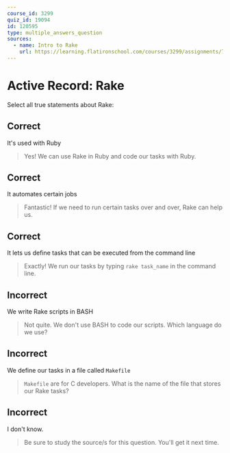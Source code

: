 ```yaml
---
course_id: 3299
quiz_id: 19094
id: 120595
type: multiple_answers_question
sources:
  - name: Intro to Rake
    url: https://learning.flatironschool.com/courses/3299/assignments/74081
---
```


# Active Record: Rake

Select all true statements about Rake:

## Correct

It's used with Ruby

> Yes! We can use Rake in Ruby and code our tasks with Ruby.

## Correct

It automates certain jobs

> Fantastic! If we need to run certain tasks over and over, Rake can help us.

## Correct

It lets us define tasks that can be executed from the command line

> Exactly! We run our tasks by typing `rake task_name` in the command line.

## Incorrect

We write Rake scripts in BASH

> Not quite. We don't use BASH to code our scripts. Which language do we use?

## Incorrect

We define our tasks in a file called `Makefile`

> `Makefile` are for C developers. What is the name of the file that stores our
> Rake tasks?

## Incorrect

I don't know.

> Be sure to study the source/s for this question. You'll get it next time.
